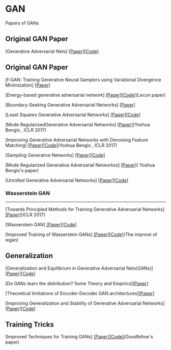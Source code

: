 # GAN
Papers of GANs

Original GAN Paper
--------------------------------------------
[Generative Adversarial Nets] [[Paper]](https://arxiv.org/abs/1406.2661)[[Code]](https://github.com/goodfeli/adversarial)

Original GAN Paper
--------------------------------------------
[f-GAN: Training Generative Neural Samplers using Variational Divergence Minimization] [[Paper]](https://arxiv.org/pdf/1606.00709)

[Energy-based generative adversarial network] [[Paper]](https://arxiv.org/pdf/1609.03126v2)[[Code]](https://github.com/buriburisuri/ebgan)(Lecun paper)

[Boundary-Seeking Generative Adversarial Networks] [[Paper]](https://arxiv.org/abs/1702.08431)

[Least Squares Generative Adversarial Networks] [[Paper]](https://arxiv.org/abs/1611.04076)[[Code]](https://github.com/pfnet-research/chainer-LSGAN)

[Mode RegularizedGenerative Adversarial Networks] [[Paper]](https://openreview.net/pdf?id=HJKkY35le)(Yoshua Bengio , ICLR 2017)

[Improving Generative Adversarial Networks with Denoising Feature Matching] [[Paper]](https://openreview.net/pdf?id=S1X7nhsxl)[[Code]](https://github.com/hvy/chainer-gan-denoising-feature-matching)(Yoshua Bengio , ICLR 2017)

[Sampling Generative Networks] [[Paper]](https://arxiv.org/abs/1609.04468)[[Code]](https://github.com/dribnet/plat)

[Mode Regularized Generative Adversarial Networkss] [[Paper]](https://arxiv.org/abs/1612.02136)( Yoshua Bengio's paper)

[Unrolled Generative Adversarial Networks] [[Paper]](https://arxiv.org/abs/1611.02163)[[Code]](https://github.com/poolio/unrolled_gan)

### Wasserstein GAN
--------------------------------------------
[Towards Principled Methods for Training Generative Adversarial Networks] [[Paper]](http://openreview.net/forum?id=Hk4_qw5xe)(ICLR 2017)

[Wasserstein GAN] [[Paper]](https://arxiv.org/abs/1701.07875)[[Code]](https://github.com/martinarjovsky/WassersteinGAN)

[Improved Training of Wasserstein GANs] [[Paper]](https://arxiv.org/abs/1701.06264)[[Code]](https://arxiv.org/abs/1704.00028)(The improve of wgan)

Generalization
--------------------------------------------
[Generalization and Equilibrium in Generative Adversarial Nets(GANs)] [[Paper]](https://arxiv.org/pdf/1703.00573)[[Code]](https://github.com/PrincetonML/MIX-plus-GANs)

[Do GANs learn the distribution? Some Theory and Empirics][[Paper]](https://openreview.net/pdf?id=BJehNfW0-)

[Theoretical limitations of Encoder-Decoder GAN architectures][[Paper]](https://arxiv.org/pdf/1703.00573)

[Improving Generalization and Stability of Generative Adversarial Networks][[Paper]](https://arxiv.org/pdf/1902.03984)[[Code]](https://github.com/htt210/GeneralizationAndStabilityInGANs)

Training Tricks
--------------------------------------------
[Improved Techniques for Training GANs] [[Paper]](https://arxiv.org/abs/1606.03498)[[Code]](https://github.com/openai/improved-gan)(Goodfellow's paper)
